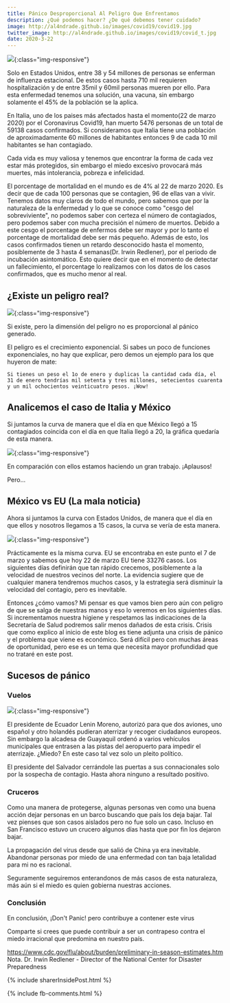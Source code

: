 ```yaml
---
title: Pánico Desproporcional Al Peligro Que Enfrentamos
description: ¿Qué podemos hacer? ¿De qué debemos tener cuidado?
image: http://al4ndrade.github.io/images/covid19/covid19.jpg
twitter_image: http://al4ndrade.github.io/images/covid19/covid_t.jpg
date: 2020-3-22
---
```


![]({{site.baseurl}}/images/covid19/covid19.jpg){:class="img-responsive"}

Solo en Estados Unidos, entre 38 y 54 millones de personas se enferman de influenza estacional. De estos casos hasta 710 mil requieren hospitalización y de entre 35mil y 60mil personas mueren por ello. Para esta enfermedad tenemos una solución, una vacuna, sin embargo solamente el 45% de la población se la aplica.

En Italia, uno de los paises más afectados hasta el momento(22 de marzo 2020) por el Coronavirus Covid19, han muerto 5476 personas de un total de 59138 casos confirmados. Si consideramos que Italia tiene una población de aproximadamente 60 millones de habitantes entonces 9 de cada 10 mil habitantes se han contagiado.

Cada vida es muy valiosa y tenemos que encontrar la forma de cada vez estar más protegidos, sin embargo el miedo excesivo provocará más muertes, más intolerancia, pobreza e infelicidad.

El porcentage de mortalidad en el mundo es de 4% al 22 de marzo 2020. Es decir que de cada 100 personas que se contagien, 96 de ellas van a vivir. 
Tenemos datos muy claros de todo el mundo, pero sabemos que por la naturaleza de la enfermedad y lo que se conoce como "cesgo del sobreviviente", no podemos saber con certeza el número de contagiados, pero podemos saber con mucha precisión el número de muertos. Debido a este cesgo el porcentage de enfermos debe ser mayor y por lo tanto el porcentage de mortalidad debe ser más pequeño. Además de esto, los casos confirmados tienen un retardo desconocido hasta el momento, posiblemente de 3 hasta 4 semanas(Dr. Irwin Redlener),  por el periodo de incubación asintomático. Esto quiere decir que en el momento de detectar un fallecimiento, el porcentage lo realizamos con los datos de los casos confirmados, que es mucho menor al real. 

<h2>¿Existe un peligro real?</h2>

![]({{site.baseurl}}/images/covid19/nuclear.jpg){:class="img-responsive"}

Si existe, pero la dimensión del peligro no es proporcional al pánico generado. 

El peligro es el crecimiento exponencial. Si sabes un poco de funciones exponenciales, no hay que explicar, pero demos un ejemplo para los que huyeron de mate:

	Si tienes un peso el 1o de enero y duplicas la cantidad cada día, el 31 de enero tendrías mil setenta y tres millones, setecientos cuarenta y un mil ochocientos veinticuatro pesos. ¡Wow!

<h2>Analicemos el caso de Italia y México</h2> 

Si juntamos la curva de manera que el día en que México llegó a 15 contagiados coincida con el día en que Italia llegó a 20, la gráfica quedaría de esta manera.

![]({{site.baseurl}}/images/covid19/mex_vs_ita.png){:class="img-responsive"}

En comparación con ellos estamos haciendo un gran trabajo. ¡Aplausos!

Pero...

<h2>México vs EU (La mala noticia)</h2>

Ahora si juntamos la curva con Estados Unidos, de manera que el día en que ellos y nosotros llegamos a 15 casos, la curva se vería de esta manera.

![]({{site.baseurl}}/images/covid19/mex_vs_usa.png){:class="img-responsive"}

Prácticamente es la misma curva. EU se encontraba en este punto el 7 de marzo y sabemos que hoy 22 de marzo EU tiene 33276 casos. 
Los siguientes días definirán que tan rápido crecemos, posiblemente a la velocidad de nuestros vecinos del norte. La evidencia sugiere que de cualquier manera tendremos muchos casos, y la estrategia será disminuir la velocidad del contagio, pero es inevitable.

Entonces ¿cómo vamos? Mi pensar es que vamos bien pero aún con peligro de que se salga de nuestras manos y eso lo veremos en los siguientes días. Si incrementamos nuestra higiene y respetamos las indicaciones de la Secretaría de Salud podremos salir menos dañados de esta crisis. Crisis que como explico al inicio de este blog es tiene adjunta una crisis de pánico y el problema que viene es económico. Será difícil pero con muchas áreas de oportunidad, pero ese es un tema que necesita mayor profundidad que no trataré en este post.

<h2>Sucesos de pánico</h2>

<h3>Vuelos</h3>

![]({{site.baseurl}}/images/covid19/aterrizaje.png){:class="img-responsive"}

El presidente de Ecuador Lenin Moreno, autorizó para que dos aviones, uno español y otro holandés pudieran aterrizar y recoger ciudadanos europeos. Sin embargo la alcadesa de Guayaquil ordenó a varios vehículos municipales que entrasen a las pistas del aeropuerto para impedir el aterrizaje. ¿Miedo? En este caso tal vez solo un pleito político.

El presidente del Salvador cerrándole las puertas a sus connacionales solo por la sospecha de contagio. Hasta ahora ninguno a resultado positivo.

<h3>Cruceros</h3>

Como una manera de protegerse, algunas personas ven como una buena acción dejar personas en un barco buscando que país los deja bajar. Tal vez pienses que son casos aislados pero no fue solo un caso. Incluso en San Francisco estuvo un crucero algunos días hasta que por fin los dejaron bajar. 

La propagación del virus desde que salió de China ya era inevitable. Abandonar personas por miedo de una enfermedad con tan baja letalidad para mi no es racional.

Seguramente seguiremos enterandonos de más casos de esta naturaleza, más aún si el miedo es quien gobierna nuestras acciones.

<h3>Conclusión</h3>

En conclusión, ¡Don't Panic! pero contribuye a contener este virus<br> 

Comparte si crees que puede contribuir a ser un contrapeso contra el miedo irracional que predomina en nuestro país.

 
https://www.cdc.gov/flu/about/burden/preliminary-in-season-estimates.htm <br>
Nota. Dr. Irwin Redlener - Director of the National Center for Disaster Preparedness

{% include sharerInsidePost.html %}

{% include fb-comments.html %}



